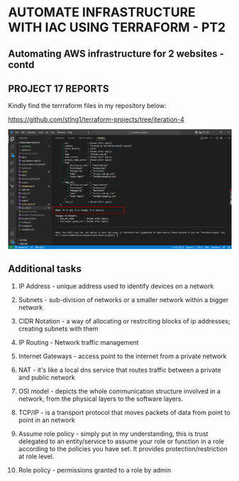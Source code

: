 # AUTOMATE INFRASTRUCTURE WITH IAC USING TERRAFORM - PT2

## Automating AWS infrastructure for 2 websites - contd


## PROJECT 17 REPORTS

Kindly find the terrraform files in my repository below:


https://github.com/stlng1/terraform-projects/tree/iteration-4


![terraform_plan](./images/p17_vsc_01.png)


## Additional tasks

1. IP Address  - unique address used to identify devices on a network

2. Subnets     - sub-division of networks or a smaller network within a bigger network 

3. CIDR Notation - a way of allocating or restrciting blocks of ip addresses; creating subnets with them

4. IP Routing  - Network traffic management

5. Internet Gateways - access point to the internet from a private network

6. NAT         - it's like a local dns service that routes traffic between a private and public network

7. OSI model - depicts the whole communication structure involved in a network, from the physical layers to the software layers.

8. TCP/IP - is a transport protocol that moves packets of data from point to point in an network

9. Assume role policy - simply put in my understanding, this is trust delegated to an entity/service to assume your role or function in a role according to the policies you have set. It provides protection/restriction at role level.

10. Role policy - permissions granted to a role by admin